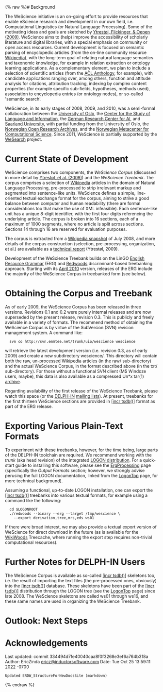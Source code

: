 {% raw %}# Background

The WeScience initiative is an on-going effort to provide resources that
enable eScience research and development in our own field, i.e.
Computational Linguistics (or Natural Language Processing). Some of the
motivating ideas and goals are sketched by [Ytrestøl, Flickinger, &
Oepen (2009)](http://www.delph-in.net/wescience/tlt09.pdf). WeScience
aims to (help) improve the accessibility of scholarly literature and
digital libraries, with a special emphasis on community or open access
resources. Current development is focused on semantic parsing of
encyclopedic articles (from the on-line community resource
[Wikipedia](http://en.wikipedia.org)), with the long-term goal of
relating natural language semantics and taxonomic knowledge, for example
in relation extraction or ontology learning applications. As a
complementary element, we plan to include a selection of scientific
articles (from the [ACL Anthology](http://aclweb.org/anthology-new/),
for example), with candidate applications ranging over, among others,
function and attitude analysis for citations, attribution tracking,
indexing by complex content properties (for example specific sub-fields,
hypotheses, methods used), association to encyclopedia entries (or
ontology nodes), or so-called 'semantic search'.

WeScience, in its early stages of 2008, 2009, and 2010, was a
semi-formal collaboration between the [University of
Oslo](http://www.mn.uio.no/ifi/english/research/groups/ltg/), the
[Center for the Study of Language and
Information](http://lingo.stanford.edu/), the [German Research Center
for AI](http://www.dfki.de/lt), and [Saarland
University](http://www.coli.uni-saarland.de), with partial funding from
the University of Oslo, the [Norwegian Open Research
Archives](http://www.ub.uit.no/wiki/openaccess/index.php/NORA), and the
[Norwegian Metacenter for Computational Science](http://www.notur.no).
Since 2011, WeScience is partially supported by the [WeSearch](WeSearch)
project.

# Current State of Development

WeScience comprises two components, the *WeScience Corpus* (discussed in
more detail by [Ytrestøl, et al.
(2009)](http://www.delph-in.net/wescience/tlt09.pdf)) and the *WeScience
Treebank*. The corpus comprises a selection of
[Wikipedia](http://en.wikipedia.org) articles in the domain of Natural
Language Processing, pre-processed to strip irrelevant markup and
segmented into sentence-like units. WeScience defines a simple,
line-oriented textual exchange format for the corpus, aiming to strike a
good balance between computer and human readability (there are formal
considerations too that make the use of XML infeasible). Each
sentence-like unit has a unique 8-digit identifier, with the first four
digits referencing the underlying article. The corpus is broken into 16
sections, each of a maximum of 1000 segments, where no article is split
across sections. Sections 14 through 16 are reserved for evaluation
purposes.

The corpus is extracted from a [Wikipedia
snapshot](http://www.delph-in.net/wescience/enwiki-20080727-pages-articles.xml.bz2)
of July 2008, and more details of the corpus construction (selection,
pre-processing, organization, et al.) are available as a [technical
report](http://www.delph-in.net/wescience/Ytrestol:09.pdf) (Ytrestøl,
2009).

Development of the WeScience Treebank builds on the LinGO [English
Resource Grammar](http://www.delph-in.net/erg) (ERG) and
[Redwoods](http://www.delph-in.net/redwoods) discriminant-based
treebanking approach. Starting with its [April
2010](http://svn.delph-in.net/erg/tags/1010) version, releases of the
ERG include the majority of the WeScience Corpus in treebanked form (see
below).

# Obtaining the Corpus and Treebank

As of early 2009, the WeScience Corpus has been released in three
versions. Revisions 0.1 and 0.2 were purely internal releases and are
now superseded by the present release, revision 0.3. This is publicly
and freely available in a variety of formats. The recommend method of
obtaining the WeScience Corpus is by virtue of the SubVersion (SVN)
revision management system. A command like:

      svn co http://svn.emmtee.net/trunk/uio/wescience wescience

will retrieve the latest development version (i.e. revision 0.3, as of
early 2009) and create a new subdirectory wescience/. This directory
will contain both the raw, un-processed
[Wikipedia](http://en.wikipedia.org) articles (in the raw/
sub-directory) and the actual WeScience Corpus, in the format described
above (in the txt/ sub-directory). For those without a functional SVN
client (M$ Windoze users, maybe), this data is also available as a
compressed Un\*x tar(1)
[archive](http://www.delph-in.net/wescience/corpus.0.3.tgz).

Regarding availability of the first release of the WeScience Treebank,
please watch this space (or the [DELPH-IN](http://www.delph-in.net)
[mailing lists](http://lists.delph-in.net)). At present, treebanks for
the first thirteen WeScience sections are provided in [\[incr
tsdb()\]](http://www.delph-in.net/itsdb) format as part of the ERG
release.

# Exporting Various Plain-Text Formats

To experiment with these treebanks, however, for the time being, large
parts of the DELPH-IN toolchain are required. We recommend working with
the *trunk* (aka head revision) of the integrated [LOGON
distribution](https://blog.inductorsoftware.com/docsproto/tools/LogonTop). For a quick-start guide to installing this
software, please see the [ErgProcessing](https://blog.inductorsoftware.com/docsproto/erg/ErgProcessing) page
(specifically the *Output Formats* section; however, we strongly advise
perusing the full LOGON documentation, linked from the
[LogonTop](https://blog.inductorsoftware.com/docsproto/tools/LogonTop) page, for more technical background).

Assuming a functional, up-to-date LOGON installation, one can export the
[\[incr tsdb()\]](http://www.delph-in.net/itsdb) treebanks into various
textual formats, for example using a command like the following:

      cd $LOGONROOT
      ./redwoods --binary --erg --target /tmp/wescience \
        --export derivation,tree,mrs,eds ws01

If there were broad interest, we may also provide a textual export
version of WeScience for direct download in the future (as is available
for the [WikiWoods](../WikiWoods) Treecache, where running the export step
requires non-trivial computational resources).

# Further Notes for DELPH-IN Users

The WeScience Corpus is available as so-called [\[incr
tsdb()\]](http://www.delph-in.net/itsdb) skeletons too, i.e. the result
of importing the text files (the pre-processed ones, obviously) into the
[\[incr tsdb()\]](http://www.delph-in.net/itsdb) database. These
skeletons have been part of the [\[incr
tsdb()\]](http://www.delph-in.net/itsdb) distribution through the LOGON
tree (see the [LogonTop](https://blog.inductorsoftware.com/docsproto/tools/LogonTop) page) since late 2008. The WeScience
skeletons are called ws01 through ws16, and these same names are used in
organizing the WeScience Treebank.

# Outlook: Next Steps

# Acknowledgements

Last updated: commit 334494d7fe40040caa8f0f3268e3ef6a764b318a
Author: EricZinda <ericz@inductorsoftware.com>
Date:   Tue Oct 25 13:59:11 2022 -0700

    Updated ERDW_StructureForNewDocsSite (markdown)
{% endraw %}